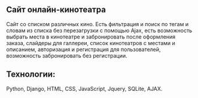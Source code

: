 ## Сайт онлайн-кинотеатра
Сайт со списком различных кино. Есть фильтрация и поиск по тегам и словам из списка без перезагрузки с помощью Ajax, есть возможность выбрать места в кинотеатре и забронировать после оформления заказа, слайдеры для галлереи, список кинотеатров с местами и описанием, авторизация и регистрация для пользователей, возможность забронировать без регистрации.

## Технологии:
Python, Django, HTML, CSS, JavaScript, Jquery, SQLite, AJAX.
